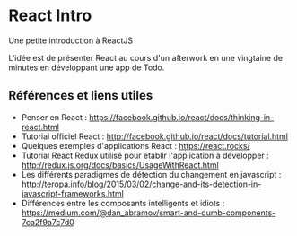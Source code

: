 # React Intro

Une petite introduction à ReactJS

L'idée est de présenter React au cours d'un afterwork en une vingtaine de minutes en développant une app de Todo.

## Références et liens utiles

* Penser en React : https://facebook.github.io/react/docs/thinking-in-react.html
* Tutorial officiel React : http://facebook.github.io/react/docs/tutorial.html
* Quelques exemples d'applications React : https://react.rocks/
* Tutorial React Redux utilisé pour établir l'application à développer : http://redux.js.org/docs/basics/UsageWithReact.html
* Les différents paradigmes de détection du changement en javascript : http://teropa.info/blog/2015/03/02/change-and-its-detection-in-javascript-frameworks.html
* Différences entre les composants intelligents et idiots : https://medium.com/@dan_abramov/smart-and-dumb-components-7ca2f9a7c7d0 
